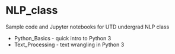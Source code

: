 # NLP_class
Sample code and Jupyter notebooks for UTD undergrad NLP class

* Python_Basics - quick intro to Python 3
* Text_Processing - text wrangling in Python 3
